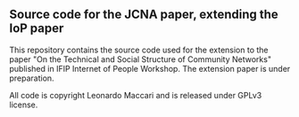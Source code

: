 ## Source code for the JCNA paper, extending the IoP paper

This repository contains the source code used for the extension to the paper "On the Technical and Social Structure of Community Networks" published in IFIP Internet of People Workshop. The extension paper is under preparation.

All code is copyright Leonardo Maccari and is released under GPLv3 license.
